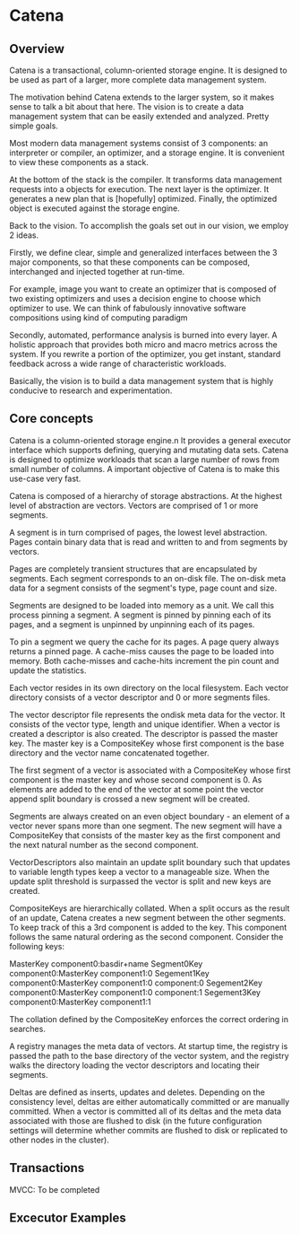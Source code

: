 Catena
========

Overview
---------

Catena is a transactional, column-oriented storage engine.  It is
designed to be used as part of a larger, more complete data management
system.  

The motivation behind Catena extends to the larger system, so it makes
sense to talk a bit about that here.  The vision is to create a data
management system that can be easily extended and analyzed.  Pretty
simple goals.

Most modern data management systems consist of 3 components: an
interpreter or compiler, an optimizer, and a storage engine.  It is
convenient to view these components as a stack.

At the bottom of the stack is the compiler.  It transforms data
management requests into a objects for execution.  The next layer is
the optimizer. It generates a new plan that is [hopefully] optimized.
Finally, the optimized object is executed against the storage engine.

Back to the vision.  To accomplish the goals set out in our
vision, we employ 2 ideas.

Firstly, we define clear, simple and generalized interfaces between
the 3 major components, so that these components can be composed,
interchanged and injected together at run-time.

For example, image you want to create an optimizer that is composed of
two existing optimizers and uses a decision engine to choose which
optimizer to use.  We can think of fabulously innovative software
compositions using kind of computing paradigm

Secondly, automated, performance analysis is burned into every layer.
A holistic approach that provides both micro and macro metrics across
the system.  If you rewrite a portion of the optimizer, you get
instant, standard feedback across a wide range of characteristic
workloads.

Basically, the vision is to build a data management system that is
highly conducive to research and experimentation.

Core concepts
---------------

Catena is a column-oriented storage engine.n It provides a general
executor interface which supports defining, querying and mutating data
sets.  Catena is designed to optimize workloads that scan a large
number of rows from small number of columns.  A important objective of
Catena is to make this use-case very fast.

Catena is composed of a hierarchy of storage abstractions.  At the highest
level of abstraction are vectors.  Vectors are comprised of 1 or more
segments.

A segment is in turn comprised of pages, the lowest level abstraction.
Pages contain binary data that is read and written to and from
segments by vectors.

Pages are completely transient structures that are encapsulated by
segments.  Each segment corresponds to an on-disk file.  The on-disk
meta data for a segment consists of the segment's type, page count and
size.

Segments are designed to be loaded into memory as a unit.  We call
this process pinning a segment.  A segment is pinned by pinning each
of its pages, and a segment is unpinned by unpinning each of its
pages.

To pin a segment we query the cache for its pages.  A page query
always returns a pinned page.  A cache-miss causes the page to be
loaded into memory.  Both cache-misses and cache-hits increment the
pin count and update the statistics.

Each vector resides in its own directory on the local filesystem.
Each vector directory consists of a vector descriptor and 0 or more
segments files.

The vector descriptor file represents the ondisk meta data for the
vector.  It consists of the vector type, length and unique identifier.
When a vector is created a descriptor is also created.  The
descriptor is passed the master key.  The master key is a CompositeKey
whose first component is the base directory and the vector name
concatenated together.

The first segment of a vector is associated with a CompositeKey whose
first component is the master key and whose second component is 0.  As
elements are added to the end of the vector at some point the vector
append split boundary is crossed a new segment will be created.

Segments are always created on an even object boundary - an element of
a vector never spans more than one segment.  The new segment will have
a CompositeKey that consists of the master key as the first component
and the next natural number as the second component.

VectorDescriptors also maintain an update split boundary such that
updates to variable length types keep a vector to a manageable size.
When the update split threshold is surpassed the vector is split and
new keys are created.

CompositeKeys are hierarchically collated.  When a split occurs as the
result of an update, Catena creates a new segment between the other
segments.  To keep track of this a 3rd component is added to the key.
This component follows the same natural ordering as the second
component.  Consider the following keys:

MasterKey component0:basdir+name
Segment0Key component0:MasterKey component1:0
Segement1Key component0:MasterKey component1:0 component:0
Segement2Key component0:MasterKey component1:0 component:1
Segement3Key component0:MasterKey component1:1

The collation defined by the CompositeKey enforces the correct
ordering in searches.

A registry manages the meta data of vectors.  At startup time, the
registry is passed the path to the base directory of the vector
system, and the registry walks the directory loading the vector
descriptors and locating their segments.

Deltas are defined as inserts, updates and deletes.  Depending on the
consistency level, deltas are either automatically committed or are
manually committed.  When a vector is committed all of its deltas and
the meta data associated with those are flushed to disk (in the future
configuration settings will determine whether commits are flushed to
disk or replicated to other nodes in the cluster).

Transactions
-------------

MVCC: To be completed

Excecutor Examples
-------------------
